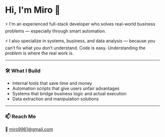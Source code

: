 # Hi, I'm Miro 👋

⚡ I'm an experienced full-stack developer who solves real-world business problems — especially through smart automation.

⚡ I also specialize in systems, business, and data analysis — because you can’t fix what you don’t understand. Code is easy. Understanding the *problem* is where the real work is.

---

### 🛠️ What I Build
- Internal tools that save time and money
- Automation scripts that give users unfair advantages
- Systems that bridge business logic and actual execution
- Data extraction and manipulation solutions

---

### 📫 Reach Me
📧 miro9961@gmail.com

